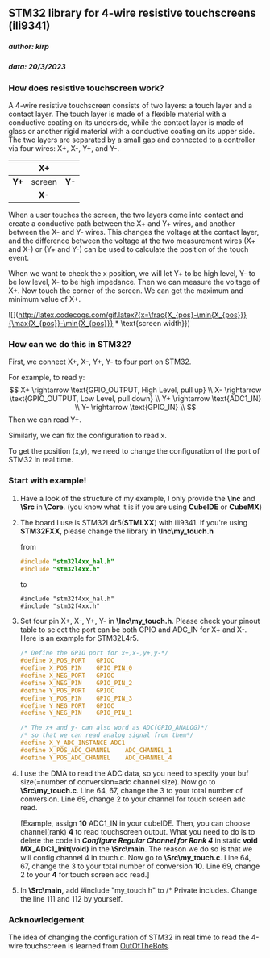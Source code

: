 ## STM32 library for 4-wire resistive touchscreens (ili9341)

##### author: kirp

##### data: 20/3/2023

### How does resistive touchscreen work?

A 4-wire resistive touchscreen consists of two layers: a touch layer and a contact layer. The touch layer is made of a flexible material with a conductive coating on its underside, while the contact layer is made of glass or another rigid material with a conductive coating on its upper side. The two layers are separated by a small gap and connected to a controller via four wires: X+, X-, Y+, and Y-.

|         | X+ |  |
|-----|:--------------:|:--:|
| **Y+** | screen | **Y-** |
|  | **X-** |    |


When a user touches the screen, the two layers come into contact and create a conductive path between the X+ and Y+ wires, and another between the X- and Y- wires. This changes the voltage at the contact layer, and the difference between the voltage at the two measurement wires (X+ and X-) or (Y+ and Y-) can be used to calculate the position of the touch event.


When we want to check the x position, we will let Y+ to be high level, Y- to be low level, X- to be high impedance. Then we can measure the voltage of X+. Now touch the corner of the screen. We can get the maximum and minimum value of X+.

![](http://latex.codecogs.com/gif.latex?{x=\frac{X_{pos}-\min{X_{pos}}}{\max{X_{pos}}-\min{X_{pos}}} * \text{screen width}})


### How can we do this in STM32?

First, we connect X+, X-, Y+, Y- to four port on STM32. 

For example, to read y:
$$
X+ \rightarrow \text{GPIO_OUTPUT, High Level, pull up} \\
X- \rightarrow \text{GPIO_OUTPUT, Low Level, pull down} \\
Y+ \rightarrow \text{ADC1_IN} \\
Y- \rightarrow \text{GPIO_IN} \\
$$
Then we can read Y+.

Similarly, we can fix the configuration to read x.

To get the position (x,y), we need to change the configuration of the port of STM32 in real time.

### Start with example!

1. Have a look of the structure of my example, I only provide the **\Inc** and **\Src** in **\Core**. (you know what it is if you are using **CubeIDE** or **CubeMX**)

2. The board I use is STM32L4r5(**STMLXX**) with ili9341. If you're using **STM32FXX**, please change the library in **\Inc\my_touch.h**  

   from 

   ```C
   #include "stm32l4xx_hal.h"
   #include "stm32l4xx.h"
   ```

   to 

   ```
   #include "stm32f4xx_hal.h"
   #include "stm32f4xx.h"
   ```

3. Set four pin X+, X-, Y+, Y- in **\Inc\my_touch.h**. Please check your pinout table to select the port can be both GPIO and ADC_IN for X+ and X-. Here is an example for STM32L4r5.

   ```C
   /* Define the GPIO port for x+,x-,y+,y-*/
   #define X_POS_PORT	GPIOC
   #define X_POS_PIN	GPIO_PIN_0
   #define X_NEG_PORT 	GPIOC
   #define X_NEG_PIN	GPIO_PIN_2
   #define Y_POS_PORT 	GPIOC
   #define Y_POS_PIN 	GPIO_PIN_3
   #define Y_NEG_PORT 	GPIOC
   #define Y_NEG_PIN	GPIO_PIN_1
   
   /* The x+ and y- can also word as ADC(GPIO_ANALOG)*/
   /* so that we can read analog signal from them*/
   #define X_Y_ADC_INSTANCE	ADC1
   #define X_POS_ADC_CHANNEL	ADC_CHANNEL_1
   #define Y_POS_ADC_CHANNEL	ADC_CHANNEL_4
   ```

4. I use the DMA to read the ADC data, so you need to specify your buf size(=number of conversion=adc channel size). Now go to  **\Src\my_touch.c**. Line 64, 67, change the 3 to your total number of conversion. Line 69, change 2 to your channel for touch screen adc read.

   [Example, assign **10** ADC1_IN in your cubeIDE. Then, you can choose channel(rank) **4** to read touchscreen output. What you need to do is to delete the code in ***Configure Regular Channel for Rank 4***  in static **void MX_ADC1_Init(void)** in the **\Src\main**. The reason we do so is that we will config channel 4 in touch.c. Now go to  **\Src\my_touch.c**. Line 64, 67, change the 3 to your total number of conversion **10**. Line 69, change 2 to your **4** for touch screen adc read.]

5. In **\Src\main,** add #include "my_touch.h" to /* Private includes. Change the line 111 and 112 by yourself.

### Acknowledgement

The idea of changing the configuration of STM32 in real time to read the 4-wire touchscreen is learned from [OutOfTheBots](https://github.com/OutOfTheBots/ili9341_16bit_touch).

